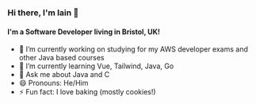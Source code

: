 ### Hi there, I'm Iain 👋

#### I'm a Software Developer living in Bristol, UK!

- 🔭 I’m currently working on studying for my AWS developer exams and other Java based courses
- 🌱 I’m currently learning Vue, Tailwind, Java, Go
- 💬 Ask me about Java and C
- 😄 Pronouns: He/Him
- ⚡ Fun fact: I love baking (mostly cookies!)
